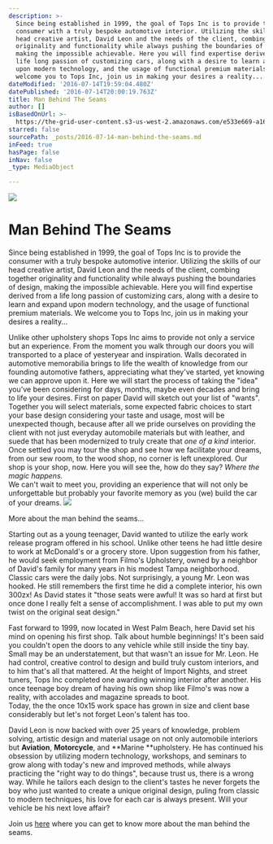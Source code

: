 ```yaml
---
description: >-
  Since being established in 1999, the goal of Tops Inc is to provide the
  consumer with a truly bespoke automotive interior. Utilizing the skills of our
  head creative artist, David Leon and the needs of the client, combing together
  originality and functionality while always pushing the boundaries of design,
  making the impossible achievable. Here you will find expertise derived from a
  life long passion of customizing cars, along with a desire to learn and expand
  upon modern technology, and the usage of functional premium materials. We
  welcome you to Tops Inc, join us in making your desires a reality...
dateModified: '2016-07-14T19:59:04.480Z'
datePublished: '2016-07-14T20:00:19.763Z'
title: Man Behind The Seams
author: []
isBasedOnUrl: >-
  https://the-grid-user-content.s3-us-west-2.amazonaws.com/e533e669-a167-445b-8370-2a0fd2d01299.jpg
starred: false
sourcePath: _posts/2016-07-14-man-behind-the-seams.md
inFeed: true
hasPage: false
inNav: false
_type: MediaObject

---
```

![](https://the-grid-user-content.s3-us-west-2.amazonaws.com/e533e669-a167-445b-8370-2a0fd2d01299.jpg)

# Man Behind The Seams

Since being established in 1999, the goal of Tops Inc is to provide the consumer with a truly bespoke automotive interior. Utilizing the skills of our head creative artist, David Leon and the needs of the client, combing together originality and functionality while always pushing the boundaries of design, making the impossible achievable. Here you will find expertise derived from a life long passion of customizing cars, along with a desire to learn and expand upon modern technology, and the usage of functional premium materials. We welcome you to Tops Inc, join us in making your desires a reality...

Unlike other upholstery shops Tops Inc aims to provide not only a service but an experience. From the moment you walk through our doors you will transported to a place of yesteryear and inspiration. Walls decorated in automotive memorabilia brings to life the wealth of knowledge from our founding automotive fathers, appreciating what they've started, yet knowing we can approve upon it. Here we will start the process of taking the "idea" you've been considering for days, months, maybe even decades and bring to life your desires. First on paper David will sketch out your list of "wants". Together you will select materials, some expected fabric choices to start your base design considering your taste and usage, most will be unexpected though, because after all we pride ourselves on providing the client with not just everyday automobile materials but with leather, and suede that has been modernized to truly create that _one of a kind_ interior. Once settled you may tour the shop and see how we facilitate your dreams, from our sew room, to the wood shop, no corner is left unexplored. Our shop is your shop, now. Here you will see the, how do they say? _Where the magic happens._  
We can't wait to meet you, providing an experience that will not only be unforgettable but probably your favorite memory as you (we) build the car of your dreams.
![](https://the-grid-user-content.s3-us-west-2.amazonaws.com/ac99efbb-6023-4600-94a6-ccfd567efdfa.jpe)

More about the man behind the seams...

Starting out as a young teenager, David wanted to utilize the early work release program offered in his school. Unlike other teens he had little desire to work at McDonald's or a grocery store. Upon suggestion from his father, he would seek employment from Filmo's Upholstery, owned by a neighbor of David's family for many years in his modest Tampa neighborhood. Classic cars were the daily jobs. Not surprisingly, a young Mr. Leon was hooked. He still remembers the first time he did a complete interior, his own 300zx! As David states it "those seats were awful! It was so hard at first but once done I really felt a sense of accomplishment. I was able to put my own twist on the original seat design."

Fast forward to 1999, now located in West Palm Beach, here David set his mind on opening his first shop. Talk about humble beginnings! It's been said you couldn't open the doors to any vehicle while still inside the tiny bay. Small may be an understatement, but that wasn't an issue for Mr. Leon. He had control, creative control to design and build truly custom interiors, and to him that's all that mattered. At the height of Import Nights, and street tuners, Tops Inc completed one awarding winning interior after another. His once teenage boy dream of having his own shop like Filmo's was now a reality, with accolades and magazine spreads to boot.   
Today, the the once 10x15 work space has grown in size and client base considerably but let's not forget Leon's talent has too. 

David Leon is now backed with over 25 years of knowledge, problem solving, artistic design and material usage on not only automobile interiors but **Aviation**, **Motorcycle**, and **Marine **upholstery. He has continued his obsession by utilizing modern technology, workshops, and seminars to grow along with today's new and improved methods, while always practicing the "right way to do things", because trust us, there is a wrong way. While he tailors each design to the client's tastes he never forgets the boy who just wanted to create a unique original design, puling from classic to modern techniques, his love for each car is always present. Will your vehicle be his next love affair?

Join us [here][0] where you can get to know more about the man behind the seams.

[0]: www.instagram.com/topsinc "Instagram"